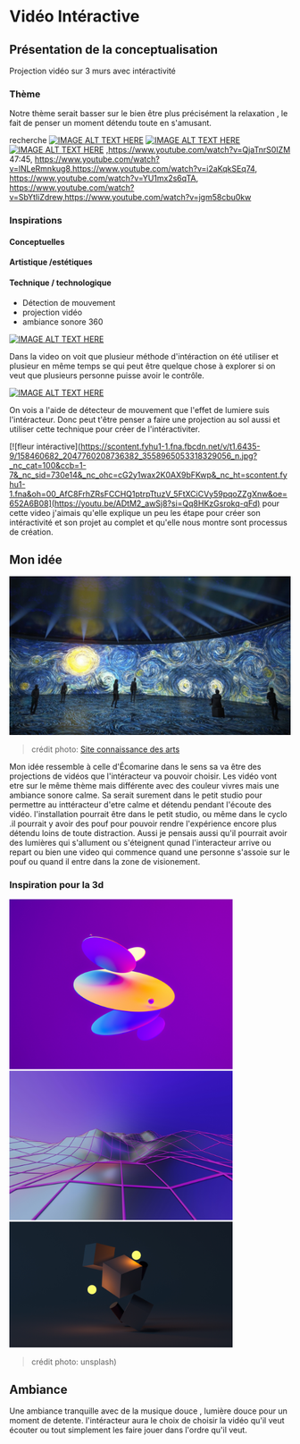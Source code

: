 # Vidéo Intéractive
## Présentation de la conceptualisation
Projection vidéo sur 3 murs avec intéractivité
### Thème 
Notre thème serait basser sur le bien être plus précisément la relaxation , le fait de penser un moment détendu toute en s'amusant.

recherche 
[![IMAGE ALT TEXT HERE](https://i.ytimg.com/vi_webp/RG5Fi-eCLbc/sddefault.webp)](https://www.youtube.com/watch?v=RG5Fi-eCLbc)
[![IMAGE ALT TEXT HERE](https://www.athenafund.org/uploads/images/big62893.jpg?v=21082023101504)](https://www.youtube.com/watch?v=H902ovpjU8o)
[![IMAGE ALT TEXT HERE](https://i.ytimg.com/vi/QjaTnrS0IZM/hqdefault.jpg?sqp=-oaymwEcCNACELwBSFXyq4qpAw4IARUAAIhCGAFwAcABBg==&rs=AOn4CLAlUeq1fGoKy-bU2EaoBtuHYTS9-w)](https://www.youtube.com/watch?v=QjaTnrS0IZ)
,https://www.youtube.com/watch?v=QjaTnrS0IZM 47:45, https://www.youtube.com/watch?v=lNLeRmnkug8,https://www.youtube.com/watch?v=i2aKqkSEq74, https://www.youtube.com/watch?v=YU1mx2s6qTA, https://www.youtube.com/watch?v=SbYtIiZdrew,https://www.youtube.com/watch?v=jgm58cbu0kw

### Inspirations

#### Conceptuelles 
#### Artistique /estétiques

#### Technique / technologique  
- Détection de mouvement
- projection vidéo
- ambiance sonore 360



[![IMAGE ALT TEXT HERE](https://i0.wp.com/www.nature-graphique.com/wp-content/uploads/2014/01/kids.jpg?resize=660%2C660&ssl=1)](https://www.youtube.com/watch?v=8IeWIiVk88w)

Dans la video on voit que plusieur méthode d'intéraction on été utiliser et plusieur en même temps se qui peut être quelque chose à explorer si on veut que plusieurs personne puisse avoir le contrôle.


[![IMAGE ALT TEXT HERE](https://digitalessence.fr/wp-content/uploads/2020/04/DSC01190-1024x576.jpg)](https://www.youtube.com/watch?v=ioGUAQPRs98)

On vois a l'aide de détecteur de mouvement que l'effet de lumiere suis l'intéracteur. Donc peut t'être penser a faire une projection au sol aussi et utiliser cette technique pour créer de l'intéractiviter.

[![fleur intéractive](https://scontent.fyhu1-1.fna.fbcdn.net/v/t1.6435-9/158460682_2047760208736382_3558965053318329056_n.jpg?_nc_cat=100&ccb=1-7&_nc_sid=730e14&_nc_ohc=cG2y1wax2K0AX9bFKwp&_nc_ht=scontent.fyhu1-1.fna&oh=00_AfC8FrhZRsFCCHQ1ptrpTtuzV_5FtXCiCVy59pqoZZgXnw&oe=652A6B08](https://youtu.be/ADtM2_awSj8?si=Qq8HKzGsrokq-qFd) 
pour cette video j'aimais qu'elle explique un peu les étape pour créer son intéractivité et son projet au complet et qu'elle nous montre sont processus de création.
## Mon idée 
<img src="media/exposition_van_gogh.jpg" width="600px"></img> 
>  crédit photo: [Site connaissance des arts](https://www.connaissancedesarts.com/arts-expositions/art-moderne/van-gogh-goya-magritte-10-expositions-numeriques-ou-lart-nous-emerveille-11165758/)

Mon idée ressemble à celle d'Écomarine dans le sens sa va être des projections de vidéos que l'intéracteur va pouvoir choisir. Les vidéo vont etre sur le même thème mais différente avec des couleur vivres mais une ambiance sonore calme. Sa serait surement dans le petit studio pour permettre au inttéracteur d'etre calme et détendu pendant l'écoute des vidéo. l'installation pourrait être dans le petit studio, ou même dans le cyclo .il pourrait y avoir des pouf pour pouvoir rendre l'expérience encore plus détendu loins de toute distraction. 
Aussi je pensais aussi qu'il pourrait avoir des lumières qui s'allument ou s'éteignent qunad l'interacteur arrive ou repart ou bien une video qui commence quand une personne s'assoie sur le pouf ou  quand il entre dans la zone de visionement.
### Inspiration pour la 3d 

<img src="media/cercle_colorer.jpg" width="400px"></img> <img src="media/montagne_ish.jpg" width="400px"></img> <img src="media/cube_lumiere.jpg" width="400px"></img>
>  crédit photo: unsplash)
## Ambiance
Une ambiance tranquille avec de la musique douce , lumière douce pour un moment de detente. l'intéracteur aura le choix de choisir la vidéo qu'il veut écouter ou tout simplement les faire jouer dans l'ordre qu'il veut.



  

